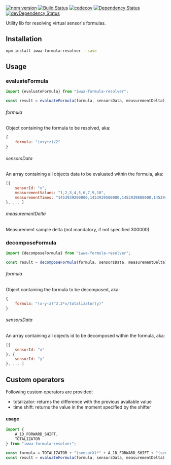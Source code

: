 [![npm version](https://badge.fury.io/js/iwwa-formula-resolver.svg)](https://badge.fury.io/js/iwwa-formula-resolver)
[![Build Status](https://travis-ci.org/innowatio/iwwa-formula-resolver.svg?branch=master)](https://travis-ci.org/innowatio/iwwa-formula-resolver)
[![codecov](https://codecov.io/gh/innowatio/iwwa-formula-resolver/branch/master/graph/badge.svg)](https://codecov.io/gh/innowatio/iwwa-formula-resolver)
[![Dependency Status](https://david-dm.org/innowatio/iwwa-formula-resolver.svg)](https://david-dm.org/innowatio/iwwa-formula-resolver)
[![devDependency Status](https://david-dm.org/innowatio/iwwa-formula-resolver/dev-status.svg)](https://david-dm.org/innowatio/iwwa-formula-resolver#info=devDependencies)

Utility lib for resolving virtual sensor's formulas.

## Installation
```bash
npm install iwwa-formula-resolver --save
```
## Usage

### evaluateFormula

```js
import {evaluateFormula} from "iwwa-formula-resolver";

const result = evaluateFormula(formula, sensorsData, measurementDelta);
```

###### formula
Object containing the formula to be resolved, aka:
```js
{
    formula: "(x+y+z)/2"
}
```

###### sensorsData
An array containing all objects data to be evaluated within the formula, aka:
```js
[{
    sensorId: "x",
    measurementValues: "1,2,3,4,5,6,7,9,10",
    measurementTimes: "1453939200000,1453939500000,1453939800000,1453940100000,1453940400000,1453940700000,1453941000000,1453941300000,1453941600000"
}, ... ]
```

###### measurementDelta
Measurement sample delta (not mandatory, if not specified 300000)

### decomposeFormula

```js
import {decomposeFormula} from "iwwa-formula-resolver";

const result = decomposeFormula(formula, sensorsData, measurementDelta);
```

###### formula
Object containing the formula to be decomposed, aka:
```js
{
    formula: "(x-y-z)^3.2*x/totalizator(y)"
}
```

###### sensorsData
An array containing all objects id to be decomposed within the formula, aka:
```js
[{
    sensorId: "x"
}, {
    sensorId: "y"
}, ... ]
```

## Custom operators
Following custom operators are provided:
- totalizator: returns the difference with the previous available value
- time shift: returns the value in the moment specified by the shifter

#### usage
```js
import {
    A_1D_FORWARD_SHIFT,
    TOTALIZATOR
} from "iwwa-formula-resolver";

const formula = TOTALIZATOR + "(sensorX)*" + A_1D_FORWARD_SHIFT + "(sensorY)";
const result = evaluateFormula(formula, sensorsData, measurementDelta);
```